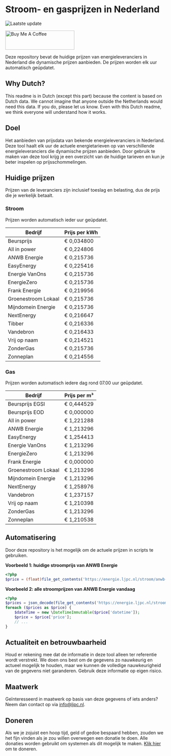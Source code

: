 # Stroom- en gasprijzen in Nederland

![Laatste update](https://img.shields.io/badge/laatste%20update-2023--10--18%2023%3A00%20CET-brightgreen)

<a href="https://www.buymeacoffee.com/Lars-" target="_blank"><img src="https://cdn.buymeacoffee.com/buttons/v2/default-orange.png" alt="Buy Me A Coffee" height="60" style="height: 60px !important;width: 217px !important;" ></a>

Deze repository bevat de huidige prijzen van energieleveranciers in Nederland die dynamische prijzen aanbieden. De prijzen worden elk uur automatisch geüpdatet.

## Why Dutch?

This readme is in Dutch (except this part) because the content is based on Dutch data. We cannot imagine that anyone outside the Netherlands would need this data. If you do, please let us know. Even with this Dutch readme, we think
everyone will understand how it works.

## Doel

Het aanbieden van prijsdata van bekende energieleveranciers in Nederland. Deze tool haalt elk uur de actuele energietarieven op van verschillende energieleveranciers die dynamische prijzen aanbieden. Door gebruik te maken van deze tool
krijg je een overzicht van de huidige tarieven en kun je beter inspelen op prijsschommelingen.

## Huidige prijzen

Prijzen van de leveranciers zijn inclusief toeslag en belasting, dus de prijs die je werkelijk betaalt.

### Stroom

Prijzen worden automatisch ieder uur geüpdatet.

 Bedrijf | Prijs per kWh 
---------|---------------
Beursprijs | € 0,034800
All in power | € 0,224806
ANWB Energie | € 0,215736
EasyEnergy | € 0,225416
Energie VanOns | € 0,215736
EnergieZero | € 0,215736
Frank Energie | € 0,219956
Groenestroom Lokaal | € 0,215736
Mijndomein Energie | € 0,215736
NextEnergy | € 0,216647
Tibber | € 0,216336
Vandebron | € 0,216433
Vrij op naam | € 0,214521
ZonderGas | € 0,215736
Zonneplan | € 0,214556


### Gas

Prijzen worden automatisch iedere dag rond 07.00 uur geüpdatet.

 Bedrijf | Prijs per m³ 
---------|--------------
Beursprijs EGSI | € 0,444529
Beursprijs EOD | € 0,000000
All in power | € 1,221288
ANWB Energie | € 1,213296
EasyEnergy | € 1,254413
Energie VanOns | € 1,213296
EnergieZero | € 1,213296
Frank Energie | € 0,000000
Groenestroom Lokaal | € 1,213296
Mijndomein Energie | € 1,213296
NextEnergy | € 1,258976
Vandebron | € 1,237157
Vrij op naam | € 1,210398
ZonderGas | € 1,213296
Zonneplan | € 1,210538


## Automatisering

Door deze repository is het mogelijk om de actuele prijzen in scripts te gebruiken.

**Voorbeeld 1: huidige stroomprijs van ANWB Energie**

```php
<?php
$price = (float)file_get_contents('https://energie.ljpc.nl/stroom/anwb-energie-nu.txt');

```

**Voorbeeld 2: alle stroomprijzen van ANWB Energie vandaag**

```php
<?php
$prices = json_decode(file_get_contents('https://energie.ljpc.nl/stroom/all-in-power-vandaag.json'),true);
foreach ($prices as $price) {
    $dateTime = new \DateTimeImmutable($price['datetime']);
    $price = $price['price'];
    // ...
}
```

## Actualiteit en betrouwbaarheid

Houd er rekening mee dat de informatie in deze tool alleen ter referentie wordt verstrekt. We doen ons best om de gegevens zo nauwkeurig en actueel mogelijk te houden, maar we kunnen de volledige nauwkeurigheid van de gegevens niet
garanderen. Gebruik deze informatie op eigen risico.

## Maatwerk

Geïnteresseerd in maatwerk op basis van deze gegevens of iets anders? Neem dan contact op
via [info@ljpc.nl](mailto:info@ljpc.nl?subject=Energie%20prijzen).

## Doneren

Als we je zojuist een hoop tijd, geld of gedoe bespaard hebben, zouden we het fijn vinden als je zou willen overwegen een
donatie te doen. Alle donaties worden gebruikt om systemen als dit mogelijk te
maken. [Klik hier](https://www.buymeacoffee.com/Lars-) om te doneren.
